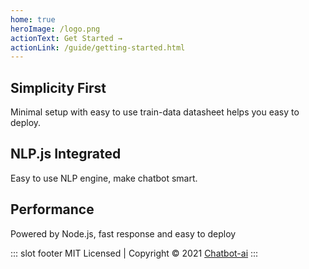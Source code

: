 ```yaml
---
home: true
heroImage: /logo.png
actionText: Get Started →
actionLink: /guide/getting-started.html
---
```


<div class="features">
  <div class="feature">
    <h2>Simplicity First</h2>
    <p>Minimal setup with easy to use train-data datasheet helps you easy to deploy.</p>
  </div>
  <div class="feature">
    <h2>NLP.js Integrated</h2>
    <p>Easy to use NLP engine, make chatbot smart.</p>
  </div>
  <div class="feature">
    <h2>Performance</h2>
    <p>Powered by Node.js, fast response and easy to deploy</p>
  </div>
</div>

::: slot footer
MIT Licensed | Copyright © 2021 [Chatbot-ai](https://chatbot-ai.ga)
:::